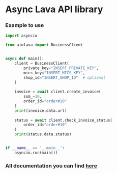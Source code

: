 # Async Lava API library

### Example to use

```python
import asyncio

from aiolava import BusinessClient


async def main():
    client = BusinessClient(
        private_key="INSERT_PRIVATE_KEY",
        mics_key="INSERT_MICS_KEY",
        shop_id="INSERT_SHOP_ID"  # optional
    )
    
    invoice = await client.create_invoice(
        sum_=10,
        order_id="order#10"
    )
    print(invoice.data.url)
    
    status = await client.check_invoice_status(
        order_id="order#10"
    )
    print(status.data.status)


if __name__ == '__main__':
    asyncio.run(main())

```

### All documentation you can find [here](https://dev.lava.ru/)